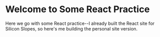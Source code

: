# Welcome to Some React Practice
Here we go with some React practice--I already built the React site for Silicon Slopes, so here's me building the personal site version.